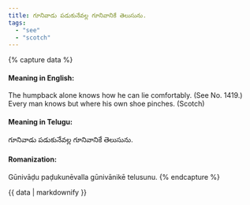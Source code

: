 ```yaml
---
title: గూనివాడు పడుకునేవల్ల గూనివానికే తెలుసును.
tags:
  - "see"
  - "scotch"
---
```


{% capture data %}
#### Meaning in English:
The humpback alone knows how he can lie comfortably.
(See No. 1419.)
Every man knows but where his own shoe pinches. (Scotch)

#### Meaning in Telugu:
గూనివాడు పడుకునేవల్ల గూనివానికే తెలుసును.

#### Romanization:
Gūnivāḍu paḍukunēvalla gūnivānikē telusunu.
{% endcapture %}

{{ data | markdownify }}

